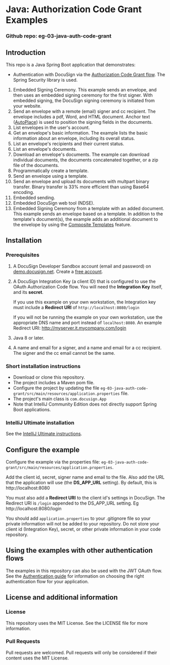 # Java: Authorization Code Grant Examples

### Github repo: eg-03-java-auth-code-grant
## Introduction
This repo is a Java Spring Boot application that demonstrates:

* Authentication with DocuSign via the
  [Authorization Code Grant flow](https://developers.docusign.com/esign-rest-api/guides/authentication/oauth2-code-grant).
  The Spring Security library is used.

1. Embedded Signing Ceremony.
   This example sends an envelope, and then uses an embedded signing ceremony for the first signer.
   With embedded signing, the DocuSign signing ceremony is initiated from your website.
1. Send an envelope with a remote (email) signer and cc recipient.
   The envelope includes a pdf, Word, and HTML document.
   Anchor text ([AutoPlace](https://support.docusign.com/en/guides/AutoPlace-New-DocuSign-Experience)) is used to position the signing fields in the documents.
1. List envelopes in the user's account.
1. Get an envelope's basic information.
   The example lists the basic information about an envelope, including its overall status.
1. List an envelope's recipients and their current status.
1. List an envelope's documents.
1. Download an envelope's documents. The example can download individual
   documents, the documents concatenated together, or a zip file of the documents.
1. Programmatically create a template.
1. Send an envelope using a template.
1. Send an envelope and upload its documents with multpart binary transfer.
   Binary transfer is 33% more efficient than using Base64 encoding.
1. Embedded sending.
1. Embedded DocuSign web tool (NDSE).
1. Embedded Signing Ceremony from a template with an added document.
   This example sends an envelope based on a template.
   In addition to the template's document(s), the example adds an
   additional document to the envelope by using the
   [Composite Templates](https://developers.docusign.com/esign-rest-api/guides/features/templates#composite-templates)
   feature.

## Installation

### Prerequisites
1. A DocuSign Developer Sandbox account (email and password) on [demo.docusign.net](https://demo.docusign.net).
   Create a [free account](https://go.docusign.com/o/sandbox/).
1. A DocuSign Integration Key (a client ID) that is configured to use the
   OAuth Authorization Code flow.
   You will need the **Integration Key** itself, and its **secret**.

   If you use this example on your own workstation,
   the Integration key must include a **Redirect URI** of `http://localhost:8080/login`

   If you will not be running the example on your own workstation,
   use the appropriate DNS name and port instead of `localhost:8080`.
   An example Redirect URI: http://myserver.it.mycompany.com/login

1. Java 8 or later.
1. A name and email for a signer, and a name and email for a cc recipient.
   The signer and the cc email cannot be the same.

### Short installation instructions
* Download or clone this repository.
* The project includes a Maven pom file.
* Configure the project by updating the file
  `eg-03-java-auth-code-grant/src/main/resources/application.properties` file.
* The project's main class is
 `com.docusign.App`
* Note that IntelliJ Community Edition does not directly support
  Spring Boot applications.

### IntelliJ Ultimate installation

See the [IntelliJ Ultimate instructions](https://github.com/docusign/eg-03-java-auth-code-grant/blob/master/docs/Readme_IntelliJ_Ultimate.md).

## Configure the example

Configure the example via the properties file:
`eg-03-java-auth-code-grant/src/main/resources/application.properties`.

Add the client id, secret, signer name and email to the file.
Also add the URL that the application will use (the **DS_APP_URL** setting).
By default, this is http://localhost:8080

You must also add a **Redirect URI** to the client id's settings in
DocuSign. The Redirect URI is `/login` appended to the DS_APP_URL setting.
Eg http://localhost:8080/login

You should add `application.properties` to your .gitignore file so your
private information will not be added to your repository.
Do not store your client id (Integration Key), secret, or other
private information in your code repository.

## Using the examples with other authentication flows

The examples in this repository can also be used with the
JWT OAuth flow.
See the [Authentication guide](https://developers.docusign.com/esign-rest-api/guides/authentication)
for information on choosing the right authentication flow for your application.

## License and additional information

### License
This repository uses the MIT License. See the LICENSE file for more information.

### Pull Requests
Pull requests are welcomed. Pull requests will only be considered if their content
uses the MIT License.
